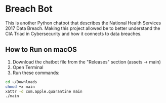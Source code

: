 # Breach Bot

This is another Python chatbot that describes the National Health Services 2017 Data Breach. Making this project allowed be to better understand the CIA Triad in Cybersecurity and how it connects to data breaches.

## How to Run on macOS

1. Download the chatbot file from the "Releases" section (assets → main)
2. Open Terminal
3. Run these commands:

```bash
cd ~/Downloads
chmod +x main
xattr -d com.apple.quarantine main
./main